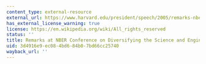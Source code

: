 ```yaml
---
content_type: external-resource
external_url: https://www.harvard.edu/president/speech/2005/remarks-nber-conference-on-diversifying-science-engineering-workforce
has_external_license_warning: true
license: https://en.wikipedia.org/wiki/All_rights_reserved
status: ''
title: Remarks at NBER Conference on Diversifying the Science and Engineering Workforce
uid: 3d4916e9-ec08-4bd6-84b0-7bd66cc25740
wayback_url: ''
---
```

